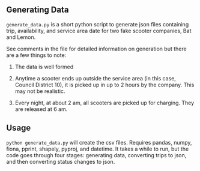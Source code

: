 ## Generating Data

`generate_data.py` is a short python script to generate json files containing trip, availability, and service area date for two fake scooter companies, Bat and Lemon.

See comments in the file for detailed information on generation but there are a few things to note:

1) The data is well formed

2) Anytime a scooter ends up outside the service area (in this case, Council District 10), it is picked up in up to 2 hours by the company. This may not be realistic.

3) Every night, at about 2 am, all scooters are picked up for charging. They are released at 6 am.

## Usage

`python generate_data.py` will create the csv files. Requires pandas, numpy, fiona, pprint, shapely, pyproj, and datetime. It takes a while to run, but the code goes through four stages: generating data, converting trips to json, and then converting status changes to json.
